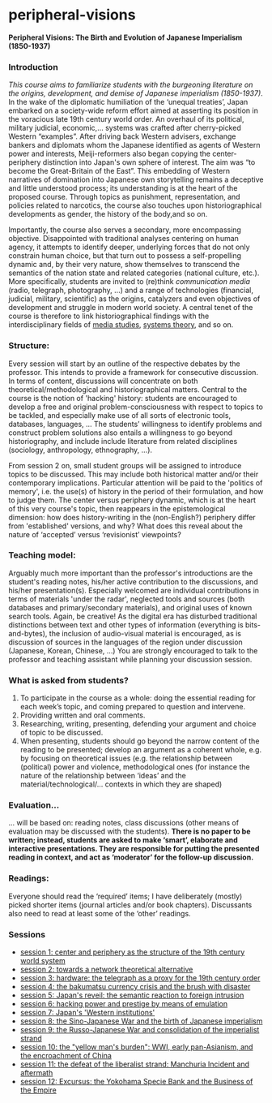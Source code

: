 # peripheral-visions

**Peripheral Visions: The Birth and Evolution of Japanese Imperialism (1850-1937)**

### Introduction
*This course aims to familiarize students with the burgeoning literature on the origins, development, and demise of Japanese imperialism (1850-1937)*. In the wake of the diplomatic humiliation of the ‘unequal treaties’, Japan embarked on a society-wide reform effort aimed at asserting its position in the voracious late 19th century world order. An overhaul of its political, military judicial, economic,… systems was crafted after cherry-picked Western “examples”. 
After driving back Western advisers, exchange bankers and diplomats whom the Japanese identified as agents of Western power and interests, Meiji-reformers also began copying the center-periphery distinction into Japan's own sphere of interest. The aim was “to become the Great-Britain of the East”. This embedding of Western narratives of domination into Japanese own storytelling remains a deceptive and little understood process; its understanding is at the heart of the proposed course. Through topics as punishment, representation, and policies related to narcotics, the course also touches upon historiographical developments as gender, the history of the body,and so on.

Importantly, the course also serves a secondary, more encompassing objective. Disappointed with traditional analyses centering on human agency, it attempts to identify deeper, underlying forces that do not only constrain human choice, but that turn out to possess a self-propelling dynamic and, by their very nature, show themselves to transcend the semantics of the nation state and related categories (national culture, etc.). More specifically, students are invited to (re)think *communication media* (radio, telegraph, photography, …) and a range of technologies (financial, judicial, military, scientific) as the origins, catalyzers and even objectives of development and struggle in modern world society. A central tenet of the course is therefore to link historiographical findings with the interdisciplinary fields of [media studies](https://en.wikipedia.org/wiki/Media_studies), [systems theory](https://en.wikipedia.org/wiki/Niklas_Luhmann), and so on.

### Structure:
Every session will start by an outline of the respective debates by the professor. This intends to provide a framework for consecutive discussion. In terms of content, discussions will concentrate on both theoretical/methodological and historiographical matters. Central to the course is the notion of 'hacking' history: students are encouraged to develop a free and original problem-consciousness with respect to topics to be tackled, and especially make use of all sorts of electronic tools, databases, languages, … The students’ willingness to identify problems and construct problem solutions also entails a willingness to go beyond historiography, and include include literature from related disciplines (sociology, anthropology, ethnography, …).

From session 2 on, small student groups will be assigned to introduce topics to be discussed. This may include both historical matter and/or their contemporary implications. Particular attention will be paid to the 'politics of memory', i.e. the use(s) of history in the period of their formulation, and how to judge them. The center versus periphery dynamic, which is at the heart of this very course's topic, then reappears in the epistemological dimension: how does history-writing in the (non-English?) periphery differ from 'established' versions, and why? What does this reveal about the nature of ‘accepted’ versus ‘revisionist’ viewpoints? 

### Teaching model:
Arguably much more important than the professor's introductions are the student's reading notes, his/her active contribution to the discussions, and his/her presentation(s). Especially welcomed are individual contributions in terms of materials 'under the radar', neglected tools and sources (both databases and primary/secondary materials), and original uses of known search tools. Again, be creative! As the digital era has disturbed traditional distinctions between text and other types of information (everything is bits-and-bytes), the inclusion of audio-visual material is encouraged, as is discussion of sources in the languages of the region under discussion (Japanese, Korean, Chinese, …)
You are strongly encouraged to talk to the professor and teaching assistant while planning your discussion session.

### What is asked from students?
1. To participate in the course as a whole: doing the essential reading for each week’s topic, and coming prepared to question and intervene.
2. Providing written and oral comments.
3. Researching, writing, presenting, defending your argument and choice of topic to be discussed.
4. When presenting, students should go beyond the narrow content of the reading to be presented; develop an argument as a coherent whole, e.g. by focusing on theoretical issues (e.g. the relationship between (political) power and violence, methodological ones (for instance the nature of the relationship between ‘ideas’ and the material/technological/… contexts in which they are shaped)

### Evaluation... 
... will be based on:
reading notes, class discussions (other means of evaluation may be discussed with the students).
**There is no paper to be written; instead, students are asked to make ‘smart’, elaborate and interactive presentations. They are responsible for putting the presented reading in context, and act as ‘moderator’ for the follow-up discussion.**

### Readings:
Everyone should read the ‘required’ items; I have deliberately (mostly) picked shorter items (journal articles and/or book chapters). Discussants also need to read at least some of the ‘other’ readings.

### Sessions
* [session 1: center and periphery as the structure of the 19th century world system](https://github.com/michaelschiltz/peripheral-visions/blob/master/session%2001%20-%20center%20and%20periphery%20as%20the%20structure%20of%20the%2019th%20century%20world%20system.md)
* [session 2: towards a network theoretical alternative](https://github.com/michaelschiltz/peripheral-visions/blob/master/session%2002%20-%20towards%20a%20network%20theoretical%20alternative.md)
* [session 3: hardware: the telegraph as a proxy for the 19th century order](https://github.com/michaelschiltz/peripheral-visions/blob/master/session%2003%20-%20hardware:%20the%20telegraph%20as%20a%20proxy%20for%20the%2019th%20century%20order.md)
* [session 4: the bakumatsu currency crisis and the brush with disaster](https://github.com/michaelschiltz/peripheral-visions/blob/master/session%2004%20-%20the%20bakumatsu%20currency%20crisis%20and%20the%20brush%20with%20disaster.md)
* [session 5: Japan's reveil: the semantic reaction to foreign intrusion](https://github.com/michaelschiltz/peripheral-visions/blob/master/session%2005%20-%20Japan's%20reveil:%20the%20semantic%20reaction%20to%20foreign%20intrusion.md)
* [session 6: hacking power and prestige by means of emulation](https://github.com/michaelschiltz/peripheral-visions/blob/master/session%2006%20-%20hacking%20power%20and%20prestige%20by%20means%20of%20emulation.md)
* [session 7: Japan's 'Western institutions'](https://github.com/michaelschiltz/peripheral-visions/blob/master/session%2007%20-%20Japan's%20'Western%20institutions'.md)
* [session 8: the Sino-Japanese War and the birth of Japanese imperialism](https://github.com/michaelschiltz/peripheral-visions/blob/master/session%2008%20-%20the%20Sino-Japanese%20War%20and%20the%20birth%20of%20Japanese%20imperialism.md)
* [session 9: the Russo-Japanese War and consolidation of the imperialist strand](https://github.com/michaelschiltz/peripheral-visions/blob/master/session%2009%20-%20the%20Russo-Japanese%20War%20and%20consolidation%20of%20the%20imperialist%20strand.md)
* [session 10: the "yellow man's burden": WWI, early pan-Asianism, and the encroachment of China](https://github.com/michaelschiltz/peripheral-visions/blob/master/session%2010%20-%20the%20%22yellow%20man's%20burden%22:%20WWI%2C%20early%20pan-Asianism%2C%20and%20the%20encroachment%20of%20China.md)
* [session 11: the defeat of the liberalist strand: Manchuria Incident and aftermath](https://github.com/michaelschiltz/peripheral-visions/blob/master/session%2011%20-%20the%20defeat%20of%20the%20liberalist%20strand:%20Manchuria%20Incident%20and%20aftermath.md)
* [session 12: Excursus: the Yokohama Specie Bank and the Business of the Empire](https://github.com/michaelschiltz/peripheral-visions/blob/master/session%2012%20-%20Excursus:%20the%20Yokohama%20Specie%20Bank%20and%20the%20Business%20of%20the%20Empire.md)
